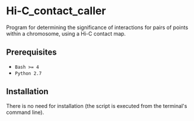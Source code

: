# Hi-C_contact_caller

Program for determining the significance of interactions for pairs of points within a chromosome, using a Hi-C contact map.


## Prerequisites

* `Bash >= 4`
* `Python 2.7`

## Installation

There is no need for installation (the script is executed from the terminal's command line).

